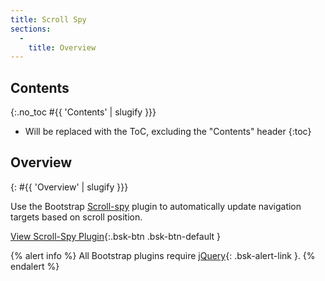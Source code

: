 ```yaml
---
title: Scroll Spy
sections:
  -
    title: Overview
---
```


## Contents
{:.no_toc #{{ 'Contents' | slugify }}}

* Will be replaced with the ToC, excluding the "Contents" header
{:toc}

## Overview
{: #{{ 'Overview' | slugify }}}

Use the Bootstrap [Scroll-spy](http://getbootstrap.com/javascript/#scrollspy) plugin to automatically update navigation
targets based on scroll position.

[View Scroll-Spy Plugin](http://getbootstrap.com/javascript/#scrollspy){:.bsk-btn .bsk-btn-default }

{% alert info %}
All Bootstrap plugins require [jQuery](https://jquery.com){: .bsk-alert-link }.
{% endalert %}
